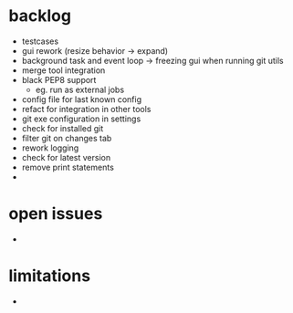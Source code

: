 
# backlog

- testcases
- gui rework (resize behavior -> expand)
- background task and event loop -> freezing gui when running git utils
- merge tool integration
- black PEP8 support
  - eg. run as external jobs
- config file for last known config
- refact for integration in other tools
- git exe configuration in settings
- check for installed git
- filter git on changes tab
- rework logging
- check for latest version 
- remove print statements
- 


# open issues

- 


# limitations

- 

